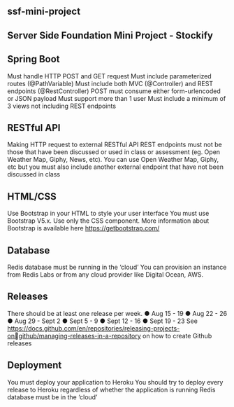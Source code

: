 ## ssf-mini-project
## Server Side Foundation Mini Project - Stockify


## Spring Boot
Must handle HTTP POST and GET request
Must include parameterized routes (@PathVariable)
Must include both MVC (@Controller) and REST endpoints
(@RestController)
POST must consume either form-urlencoded or JSON
payload
Must support more than 1 user
Must include a minimum of 3 views not including REST
endpoints

## RESTful API
Making HTTP request to external RESTful API
REST endpoints must not be those that have been discussed
or used in class or assessment (eg. Open Weather Map,
Giphy, News, etc).
You can use Open Weather Map, Giphy, etc but you must
also include another external endpoint that have not been
discussed in class

## HTML/CSS
Use Bootstrap in your HTML to style your user interface
You must use Bootstrap V5.x. Use only the CSS component.
More information about Bootstrap is available here
https://getbootstrap.com/

## Database
Redis database must be running in the ‘cloud’
You can provision an instance from Redis Labs or from any
cloud provider like Digital Ocean, AWS.

## Releases
There should be at least one release per week.
● Aug 15 - 19
● Aug 22 - 26
● Aug 29 - Sept 2
● Sept 5 - 9
● Sept 12 - 16
● Sept 19 - 23
See https://docs.github.com/en/repositories/releasing-projects-ongithub/managing-releases-in-a-repository on how to create Github releases

## Deployment
You must deploy your application to Heroku
You should try to deploy every release to Heroku regardless
of whether the application is running
Redis database must be in the ‘cloud’
